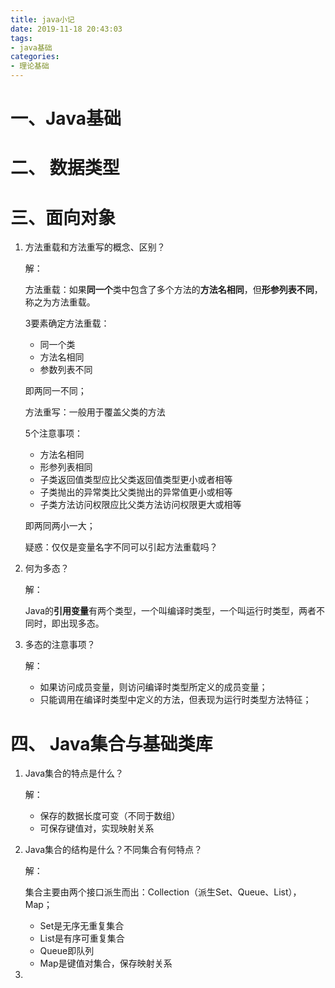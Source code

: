 ```yaml
---
title: java小记
date: 2019-11-18 20:43:03
tags:
- java基础
categories:
- 理论基础
---
```


# 一、Java基础

# 二、 数据类型

# 三、面向对象



1. 方法重载和方法重写的概念、区别？

   解：

   方法重载：如果**同一个**类中包含了多个方法的**方法名相同**，但**形参列表不同**，称之为方法重载。

   3要素确定方法重载：

   - 同一个类
   - 方法名相同
   - 参数列表不同

   即两同一不同；

   方法重写：一般用于覆盖父类的方法

   5个注意事项：

   - 方法名相同
   - 形参列表相同
   - 子类返回值类型应比父类返回值类型更小或者相等
   - 子类抛出的异常类比父类抛出的异常值更小或相等
   - 子类方法访问权限应比父类方法访问权限更大或相等

   即两同两小一大；

   疑惑：仅仅是变量名字不同可以引起方法重载吗？

2. 何为多态？

   解：

   Java的**引用变量**有两个类型，一个叫编译时类型，一个叫运行时类型，两者不同时，即出现多态。

3. 多态的注意事项？

   解：

   - 如果访问成员变量，则访问编译时类型所定义的成员变量；
   - 只能调用在编译时类型中定义的方法，但表现为运行时类型方法特征；



# 四、 Java集合与基础类库

1. Java集合的特点是什么？

   解：

   - 保存的数据长度可变（不同于数组）
   - 可保存键值对，实现映射关系

2. Java集合的结构是什么？不同集合有何特点？

   解：

   集合主要由两个接口派生而出：Collection（派生Set、Queue、List），Map；

   - Set是无序无重复集合
   - List是有序可重复集合
   - Queue即队列
   - Map是键值对集合，保存映射关系

3. 

